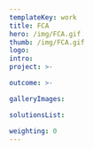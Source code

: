 ```yaml
---
templateKey: work
title: FCA
hero: /img/FCA.gif
thumb: /img/FCA.gif
logo: 
intro: 
project: >-

outcome: >-

galleryImages:

solutionsList:

weighting: 0
---
```


